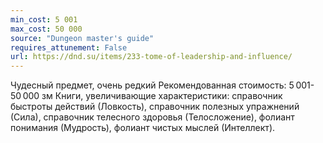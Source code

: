 ```yaml
---
min_cost: 5 001
max_cost: 50 000
source: "Dungeon master's guide"
requires_attunement: False
url: https://dnd.su/items/233-tome-of-leadership-and-influence/
---
```


Чудесный предмет, очень редкий
Рекомендованная стоимость: 5 001-50 000 зм
Книги, увеличивающие характеристики: справочник быстроты действий (Ловкость), справочник полезных упражнений (Сила), справочник телесного здоровья (Телосложение), фолиант понимания (Мудрость), фолиант чистых мыслей (Интеллект).